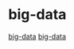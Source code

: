 # big-data

[big-data](https://github.com/cython/cython)
[big-data](https://github.com/IntelPython/sdc)
